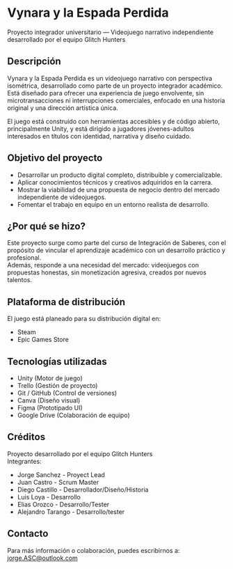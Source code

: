 # Vynara y la Espada Perdida

Proyecto integrador universitario — Videojuego narrativo independiente desarrollado por el equipo Glitch Hunters

## Descripción

Vynara y la Espada Perdida es un videojuego narrativo con perspectiva isométrica, desarrollado como parte de un proyecto integrador académico. Está diseñado para ofrecer una experiencia de juego envolvente, sin microtransacciones ni interrupciones comerciales, enfocado en una historia original y una dirección artística única.

El juego está construido con herramientas accesibles y de código abierto, principalmente Unity, y está dirigido a jugadores jóvenes-adultos interesados en títulos con identidad, narrativa y diseño cuidado.

## Objetivo del proyecto

- Desarrollar un producto digital completo, distribuible y comercializable.
- Aplicar conocimientos técnicos y creativos adquiridos en la carrera.
- Mostrar la viabilidad de una propuesta de negocio dentro del mercado independiente de videojuegos.
- Fomentar el trabajo en equipo en un entorno realista de desarrollo.

## ¿Por qué se hizo?

Este proyecto surge como parte del curso de Integración de Saberes, con el propósito de vincular el aprendizaje académico con un desarrollo práctico y profesional.  
Además, responde a una necesidad del mercado: videojuegos con propuestas honestas, sin monetización agresiva, creados por nuevos talentos.

## Plataforma de distribución

El juego está planeado para su distribución digital en:
- Steam
- Epic Games Store

## Tecnologías utilizadas

- Unity (Motor de juego)
- Trello (Gestión de proyecto)
- Git / GitHub (Control de versiones)
- Canva (Diseño visual)
- Figma (Prototipado UI)
- Google Drive (Colaboración de equipo)

## Créditos

Proyecto desarrollado por el equipo Glitch Hunters  
Integrantes:
- Jorge Sanchez - Proyect Lead
- Juan Castro - Scrum Master
- Diego Castillo - Desarrollador/Diseño/Historia
- Luis Loya - Desarrollo
- Elias Orozco - Desarrollo/Tester
- Alejandro Tarango - Desarrollo/tester

## Contacto

Para más información o colaboración, puedes escribirnos a:  
jorge.ASC@outlook.com
